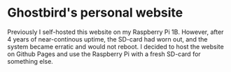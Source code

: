 # Ghostbird's personal website
Previously I self-hosted this website on my Raspberry Pi 1B. However, after 4 years of near-continous uptime, the SD-card had worn out, and the system became erratic and would not reboot. I decided to host the website on Github Pages and use the Raspberry Pi with a fresh SD-card for something else.
